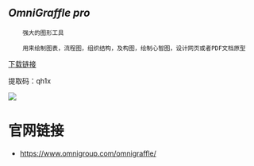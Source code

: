 ## *OmniGraffle pro*
	
		强大的图形工具
		
		用来绘制图表，流程图，组织结构，及构图，绘制心智图，设计网页或者PDF文档原型
		
[下载链接](https://pan.baidu.com/s/11lrgps-TChBEzNuz3blKsg)  

提取码：qh1x

![](https://github.com/JustVita/Excellent-software/blob/master/Mac/screenshot/toolsScreenshot/OmniGraffle%20pro.jpg)

# 官网链接
* https://www.omnigroup.com/omnigraffle/